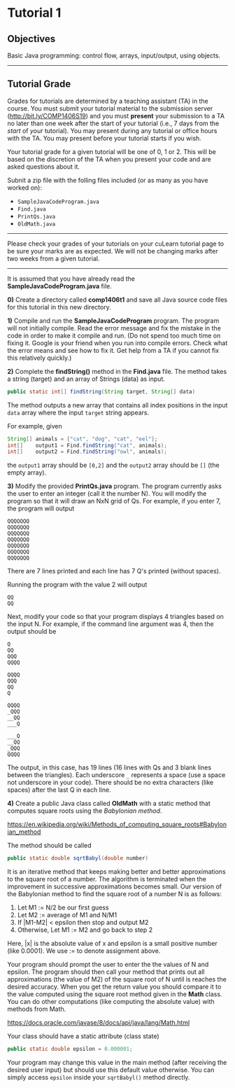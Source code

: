 # Tutorial 1


## Objectives
Basic Java programming: control flow, arrays, input/output, using objects.

---


## Tutorial Grade

Grades for tutorials are determined by a teaching assistant (TA) in the course.
You must submit your tutorial material to the submission
server (http://bit.ly/COMP1406S19) and you must **present** your submission
to a TA no later than one week after the start of your tutorial (i.e., 7 days
from the *start* of *your* tutorial). You may present during any tutorial or
office hours with the TA. You may present before your tutorial starts if you wish.

Your tutorial grade for a given tutorial will be one of 0, 1 or 2. This will be based on the
discretion of the TA when you present your code and are asked questions about it.

Subnit a zip file with the folling files included (or as many as you have worked on):
- `SampleJavaCodeProgram.java`
- `Find.java`
- `PrintQs.java`
- `OldMath.java`

---

Please check your grades of your tutorials on your cuLearn tutorial page
to be sure your marks are as expected. We will not be changing marks after
two weeks from a given tutorial.

---

It is assumed that you have already read the **SampleJavaCodeProgram.java** file.

__0)__ Create a directory called **comp1406t1** and save all Java source code files for this tutorial in this new directory.

__1)__ Compile and run the **SampleJavaCodeProgram** program. The program will not initially compile. Read the error message and fix the mistake in the code in order to make it compile and run. (Do not spend too much time on fixing it. Google is your friend when you run into compile errors. Check what the error means and see how to fix it. Get help from a TA if you cannot fix this relatively quickly.)

__2)__ Complete the **findString()** method in the **Find.java** file. The method takes a string (target) and an array of Strings (data) as input.

```java
public static int[] findString(String target, String[] data)
```

The method outputs a new array that contains all index positions in the 
input `data` array where the input `target` string appears.

For example, given

```java
String[] animals = {"cat", "dog", "cat", "eel"};
int[]    output1 = Find.findString("cat", animals);
int[]    output2 = Find.findString("owl", animals);
```
the `output1` array should be `[0,2]` and the `output2` array should be `[]` (the empty array).

__3)__ Modify the provided **PrintQs.java** program. The program currently asks the user to enter an integer (call it the number N).  You will modify the program so that it will draw an NxN grid of Qs. For example, if you enter 7, the program will output

```
QQQQQQQ
QQQQQQQ
QQQQQQQ
QQQQQQQ
QQQQQQQ
QQQQQQQ
QQQQQQQ
```

There are 7 lines printed and each line has 7 Q's printed (without spaces).

Running the program with the value 2 will output

```
QQ
QQ
```

Next, modify your code so that your program displays 4 triangles based on the input N. For example, if the command line argument was 4, then the output should be
```
Q
QQ
QQQ
QQQQ

QQQQ
QQQ
QQ
Q

QQQQ
_QQQ
__QQ
___Q

___Q
__QQ
_QQQ
QQQQ
```

The output, in this case, has 19 lines (16 lines with Qs and 3 blank lines between the triangles). Each underscore `_` represents a space (use a space not underscore in your code). There should be no extra characters (like spaces) after the last Q in each line.


__4)__ Create a public Java class called **OldMath** with a static method that computes square roots using the _Babylonian method_. 

https://en.wikipedia.org/wiki/Methods_of_computing_square_roots#Babylonian_method

The method should be called

```java
public static double sqrtBabyl(double number)
```

It is an iterative method that keeps making better and better approximations to the square root of a number. The
algorithm is terminated when the improvement in successive approximations becomes small.
Our version of the Babylonian method to find the square root of a number N is as follows:
1. Let M1 := N/2 be our first guess
2. Let M2 := average of M1 and N/M1
3. If |M1-M2| < epsilon then stop and output M2
4. Otherwise, Let M1 := M2 and go back to step 2

Here, |x| is the absolute value of x and epsilon is a small positive number (like 0.0001). We use := to denote assignment above.

Your program should prompt the user to enter the the values of N and epsilon. The program should then call your method that prints out all approximations (the value of M2) of the square root of N until is reaches the desired accuracy. When you get the return value you should compare it to the value computed using the square root method given in the **Math** class. You can do other computations (like computing the absolute value) with methods from Math.

https://docs.oracle.com/javase/8/docs/api/java/lang/Math.html

Your class should have a static attribute (class state) 

```java
public static double epsilon = 0.000001;
```

Your program may change this value in the main method (after receiving the desired user input) but should use this default value otherwise. You can simply access `epsilon` inside your `sqrtBabyl()` method directly.
